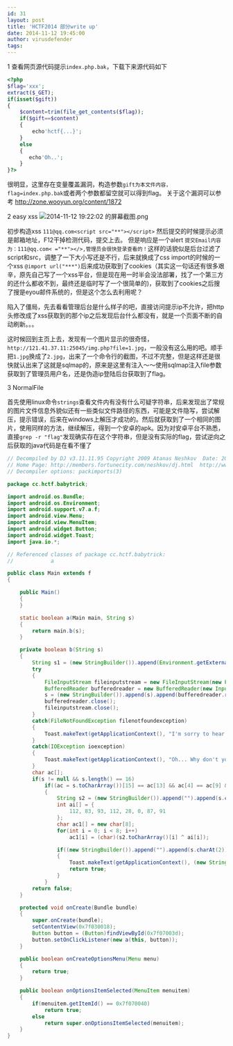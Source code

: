 ```yaml
---
id: 31
layout: post
title: 'HCTF2014 部分write up'
date: 2014-11-12 19:45:00
author: virusdefender
tags: 
---
```


1 查看网页源代码提示`index.php.bak`，下载下来源代码如下
```php
<?php
$flag='xxx';
extract($_GET);
if(isset($gift))
{
    $content=trim(file_get_contents($flag));
    if($gift==$content)
    {
        echo'hctf{...}';
    }
    else
    {
       echo'Oh..';
    }
}?>
```
很明显，这里存在变量覆盖漏洞，构造参数`gift为本文件内容，flag=index.php.bak`或者两个参数都留空就可以得到flag。
关于这个漏洞可以参考 http://zone.wooyun.org/content/1872

2 easy xss
![2014-11-12 19:22:02 的屏幕截图.png][1]

初步构造xss `111@qq.com<script src="**"></script>` 然后提交的时候提示必须是邮箱地址，F12干掉检测代码，提交上去。
但是响应是一个alert `提交Email内容为：111@qq.com< ="**"></>,管理员会很快登录查看的！`这样的话貌似是后台过滤了script和src，调整了一下大小写还是不行，后来就换成了css import的时候的一个xss `@import url("***")`后来成功获取到了cookies（其实这一句话还有很多艰辛，原先自己写了一个xss平台，但是现在用一时半会没法部署，找了一个第三方的还什么都收不到，最终还是临时写了一个很简单的)，获取到了cookies之后搜了搜是eyou邮件系统的，但是这个怎么去利用呢？

陷入了僵局，先去看看管理后台是什么样子的吧，直接访问提示ip不允许，把http头修改成了xss获取到的那个ip之后发现后台什么都没有，就是一个页面不断的自动刷新。。。

这时候回到主页上去，发现有一个图片显示的很奇怪，`http://121.41.37.11:25045/img.php?file=1.jpg`，一般没有这么用的吧。顺手把`1.jpg`换成了`2.jpg`，出来了一个命令行的截图，不过不完整，但是这样还是很快就认出来了这就是sqlmap的，原来是这里有注入～～使用sqlmap注入file参数获取到了管理员用户名，还是伪造ip登陆后台获取到了flag。

3 NormalFile

首先使用linux命令`strings`查看文件内有没有什么可疑字符串，后来发现出了常规的图片文件信息外貌似还有一些类似文件路径的东西，可能是文件隐写，尝试解压，提示错误，后来在windows上解压才成功的。然后就获取到了一个相同的图片，使用同样的方法，继续解压，得到一个安卓的apk。因为对安卓平台不熟悉，直接`grep -r "flag"`发现确实存在这个字符串，但是没有实际的flag，尝试逆向之后获取的java代码是在看不懂了
```java
// Decompiled by DJ v3.11.11.95 Copyright 2009 Atanas Neshkov  Date: 2014/11/8 21:49:13
// Home Page: http://members.fortunecity.com/neshkov/dj.html  http://www.neshkov.com/dj.html - Check often for new version!
// Decompiler options: packimports(3)

package cc.hctf.babytrick;

import android.os.Bundle;
import android.os.Environment;
import android.support.v7.a.f;
import android.view.Menu;
import android.view.MenuItem;
import android.widget.Button;
import android.widget.Toast;
import java.io.*;

// Referenced classes of package cc.hctf.babytrick:
//            a

public class Main extends f
{

    public Main()
    {
    }

    static boolean a(Main main, String s)
    {
        return main.b(s);
    }

    private boolean b(String s)
    {
        String s1 = (new StringBuilder()).append(Environment.getExternalStorageDirectory().getPath()).append("/brand.txt").toString();
        try
        {
            FileInputStream fileinputstream = new FileInputStream(new File(s1));
            BufferedReader bufferedreader = new BufferedReader(new InputStreamReader(fileinputstream));
            s = (new StringBuilder()).append(s).append(bufferedreader.readLine()).toString();
            bufferedreader.close();
            fileinputstream.close();
        }
        catch(FileNotFoundException filenotfoundexception)
        {
            Toast.makeText(getApplicationContext(), "I'm sorry to hear that you never try my favorite brand :(", 0).show();
        }
        catch(IOException ioexception)
        {
            Toast.makeText(getApplicationContext(), "Oh... Why don't you try that? :(", 0).show();
        }
        char ac[];
        if(s != null && s.length() == 16)
            if((ac = s.toCharArray())[15] == ac[13] && ac[4] == ac[9] && ac[5] == ac[8] && ac[7] == ac[10])
            {
                String s2 = (new StringBuilder()).append("").append(s.charAt(0)).append(s.charAt(4)).append(s.charAt(8)).append(s.charAt(12)).append(s.charAt(1)).append("++").append(s.charAt(13)).toString();
                int ai[] = {
                    112, 83, 93, 112, 28, 0, 87, 91
                };
                char ac1[] = new char[8];
                for(int i = 0; i < 8; i++)
                    ac1[i] = (char)(s2.toCharArray()[i] ^ ai[i]);

                if((new StringBuilder()).append("").append(s.charAt(2)).append(s.charAt(6)).append(s.charAt(10)).append(s.charAt(14)).append(s.charAt(3)).append('+').append(s.charAt(11)).append('+').toString().equals(new String(ac1)))
                {
                    Toast.makeText(getApplicationContext(), (new StringBuilder()).append(":) I'm happy to see your favorite toast is just the same as me:hctf{").append(s).append('}').toString(), 0).show();
                    return true;
                }
            }
        return false;
    }

    protected void onCreate(Bundle bundle)
    {
        super.onCreate(bundle);
        setContentView(0x7f030018);
        Button button = (Button)findViewById(0x7f07003d);
        button.setOnClickListener(new a(this, button));
    }

    public boolean onCreateOptionsMenu(Menu menu)
    {
        return true;
    }

    public boolean onOptionsItemSelected(MenuItem menuitem)
    {
        if(menuitem.getItemId() == 0x7f070040)
            return true;
        else
            return super.onOptionsItemSelected(menuitem);
    }
}
```


  [1]: http://storage.virusdefender.net/blog/images/31/1.png